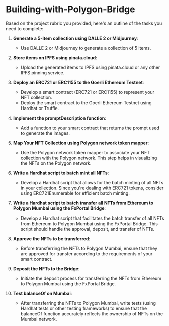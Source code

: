 # Building-with-Polygon-Bridge
Based on the project rubric you provided, here's an outline of the tasks you need to complete:

1. **Generate a 5-item collection using DALLE 2 or Midjourney**:
   - Use DALLE 2 or Midjourney to generate a collection of 5 items.

2. **Store items on IPFS using pinata.cloud**:
   - Upload the generated items to IPFS using pinata.cloud or any other IPFS pinning service.

3. **Deploy an ERC721 or ERC1155 to the Goerli Ethereum Testnet**:
   - Develop a smart contract (ERC721 or ERC1155) to represent your NFT collection.
   - Deploy the smart contract to the Goerli Ethereum Testnet using Hardhat or Truffle.

4. **Implement the promptDescription function**:
   - Add a function to your smart contract that returns the prompt used to generate the images.

5. **Map Your NFT Collection using Polygon network token mapper**:
   - Use the Polygon network token mapper to associate your NFT collection with the Polygon network. This step helps in visualizing the NFTs on the Polygon network.

6. **Write a Hardhat script to batch mint all NFTs**:
   - Develop a Hardhat script that allows for the batch minting of all NFTs in your collection. Since you're dealing with ERC721 tokens, consider using ERC721Enumerable for efficient batch minting.

7. **Write a Hardhat script to batch transfer all NFTs from Ethereum to Polygon Mumbai using the FxPortal Bridge**:
   - Develop a Hardhat script that facilitates the batch transfer of all NFTs from Ethereum to Polygon Mumbai using the FxPortal Bridge. This script should handle the approval, deposit, and transfer of NFTs.

8. **Approve the NFTs to be transferred**:
   - Before transferring the NFTs to Polygon Mumbai, ensure that they are approved for transfer according to the requirements of your smart contract.

9. **Deposit the NFTs to the Bridge**:
   - Initiate the deposit process for transferring the NFTs from Ethereum to Polygon Mumbai using the FxPortal Bridge.

10. **Test balanceOf on Mumbai**:
    - After transferring the NFTs to Polygon Mumbai, write tests (using Hardhat tests or other testing frameworks) to ensure that the balanceOf function accurately reflects the ownership of NFTs on the Mumbai network.

